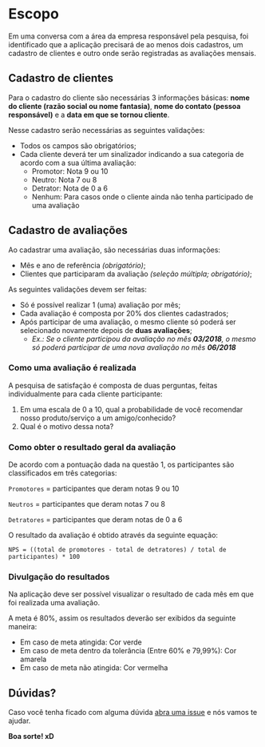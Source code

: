 # Escopo
Em uma conversa com a área da empresa responsável pela pesquisa, foi identificado que a aplicação precisará de ao menos dois cadastros, um cadastro de clientes e outro onde serão registradas as avaliações mensais.

## Cadastro de clientes
Para o cadastro do cliente são necessárias 3 informações básicas: **nome do cliente (razão social ou nome fantasia)**, **nome do contato (pessoa responsável)** e a **data em que se tornou cliente**.

Nesse cadastro serão necessárias as seguintes validações:
- Todos os campos são obrigatórios;
- Cada cliente deverá ter um sinalizador indicando a sua categoria de acordo com a sua última avaliação:
  - Promotor: Nota 9 ou 10
  - Neutro: Nota 7 ou 8
  - Detrator: Nota de 0 a 6
  - Nenhum: Para casos onde o cliente ainda não tenha participado de uma avaliação

## Cadastro de avaliações
Ao cadastrar uma avaliação, são necessárias duas informações:
- Mês e ano de referência *(obrigatório)*;
- Clientes que participaram da avaliação *(seleção múltipla; obrigatório)*;

As seguintes validações devem ser feitas:
-	Só é possível realizar 1 (uma) avaliação por mês;
- Cada avaliação é composta por 20% dos clientes cadastrados;
- Após participar de uma avaliação, o mesmo cliente só poderá ser selecionado novamente depois de **duas avaliações**;
  - *Ex.: Se o cliente participou da avaliação no mês **03/2018**, o mesmo só poderá participar de uma nova avaliação no mês **06/2018***

### Como uma avaliação é realizada
A pesquisa de satisfação é composta de duas perguntas, feitas individualmente para cada cliente participante:

1. Em uma escala de 0 a 10, qual a probabilidade de você recomendar nosso produto/serviço a um amigo/conhecido?
1. Qual é o motivo dessa nota?

### Como obter o resultado geral da avaliação
De acordo com a pontuação dada na questão 1, os participantes são classificados em três categorias:

`Promotores` = participantes que deram notas 9 ou 10

`Neutros` = participantes que deram notas 7 ou 8

`Detratores` = participantes que deram notas de 0 a 6

O resultado da avaliação é obtido através da seguinte equação:

`NPS = ((total de promotores - total de detratores) / total de participantes) * 100`

### Divulgação do resultados
Na aplicação deve ser possível visualizar o resultado de cada mês em que foi realizada uma avaliação.

A meta é 80%, assim os resultados deverão ser exibidos da seguinte maneira:
- Em caso de meta atingida: Cor verde
- Em caso de meta dentro da tolerância (Entre 60% e 79,99%): Cor amarela
- Em caso de meta não atingida: Cor vermelha

## Dúvidas?
Caso você tenha ficado com alguma dúvida [abra uma issue](https://github.com/ForLogic/desafio-4-devs/issues) e nós vamos te ajudar.

**Boa sorte! xD**
